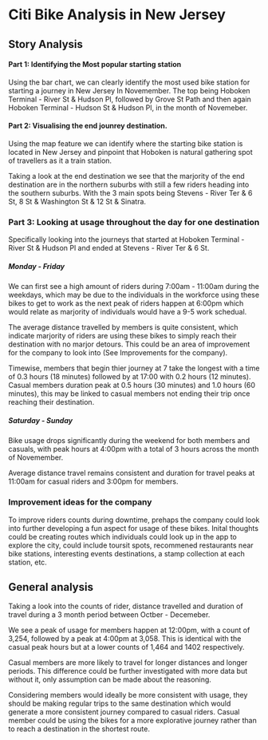 # Citi Bike Analysis in New Jersey 

## Story Analysis 

#### Part 1: Identifying the Most popular starting station 
Using the bar chart, we can clearly identify the most used bike station for starting a journey in New Jersey In Novemember. The top being Hoboken Terminal - River St & Hudson Pl, followed by Grove St Path and then again Hoboken Terminal - Hudson St & Hudson Pl, in the month of Novemeber. 

#### Part 2: Visualising the end jounrey destination.
Using the map feature we can identify where the starting bike station is located in New Jersey and pinpoint that Hoboken is natural gathering spot of travellers as it a train station. 

Taking a look at the end destination we see that the marjority of the end destination are in the northern suburbs with still a few riders heading into the southern suburbs. With the 3 main spots being Stevens - River Ter & 6 St, 8 St & Washington St & 12 St & Sinatra.

### Part 3: Looking at usage throughout the day for one destination
Specifically looking into the journeys that started at Hoboken Terminal - River St & Hudson Pl and ended at Stevens - River Ter & 6 St.  

##### Monday - Friday
We can first see a high amount of riders during 7:00am - 11:00am during the weekdays, which may be due to the individuals in the workforce using these bikes to get to work as the next peak of riders happen at 6:00pm which would relate as marjority of individuals would have a 9-5 work schedual. 

The average distance travelled by members is quite consistent, which indicate marjority of riders are using these bikes to simply reach their destination with no marjor detours. This could be an area of improvement for the company to look into (See Improvements for the company). 

Timewise, members that begin thier journey at 7 take the longest with a time of 0.3 hours (18 minutes) followed by at 17:00 with 0.2 hours (12 minutes). Casual members duration peak at 0.5 hours (30 minutes) and 1.0 hours (60 minutes), this may be linked to casual members not ending their trip once reaching their destination. 

##### Saturday - Sunday 
Bike usage drops significantly during the weekend for both members and casuals, with peak hours at 4:00pm with a total of 3 hours across the month of Novemember. 

Average distance travel remains consistent and duration for travel peaks at 11:00am for casual riders and 3:00pm for members.  

### Improvement ideas for the company 
To improve riders counts during downtime, prehaps the company could look into further developing a fun aspect for usage of these bikes. Inital thoughts could be creating routes which individuals could look up in the app to explore the city, could include toursit spots, recommened restaurants near bike stations, interesting events destinations, a stamp collection at each station, etc. 

## General analysis 

Taking a look into the counts of rider, distance travelled and duration of travel during a 3 month period between Octber - Decemeber. 

We see a peak of usage for members happen at 12:00pm, with a count of 3,254, followed by a peak at 4:00pm at 3,058. This is identical with the casual peak hours but at a lower counts of 1,464 and 1402 respectively. 

Casual members are more likely to travel for longer distances and longer periods. This difference could be further investigated with more data but without it, only assumption can be made about the reasoning. 

Considering members would ideally be more consistent with usage, they should be making regular trips to the same destination which would generate a more consistent journey compared to casual riders. Casual member could be using the bikes for a more explorative journey rather than to reach a destination in the shortest route. 